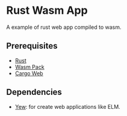 # Rust Wasm App
A example of rust web app compiled to wasm.

## Prerequisites
- [Rust](https://www.rust-lang.org/tools/install)
- [Wasm Pack](https://rustwasm.github.io/docs/wasm-pack/)
- [Cargo Web](https://github.com/koute/cargo-web)

## Dependencies
- [Yew](https://yew.rs/docs/): for create web applications like ELM.